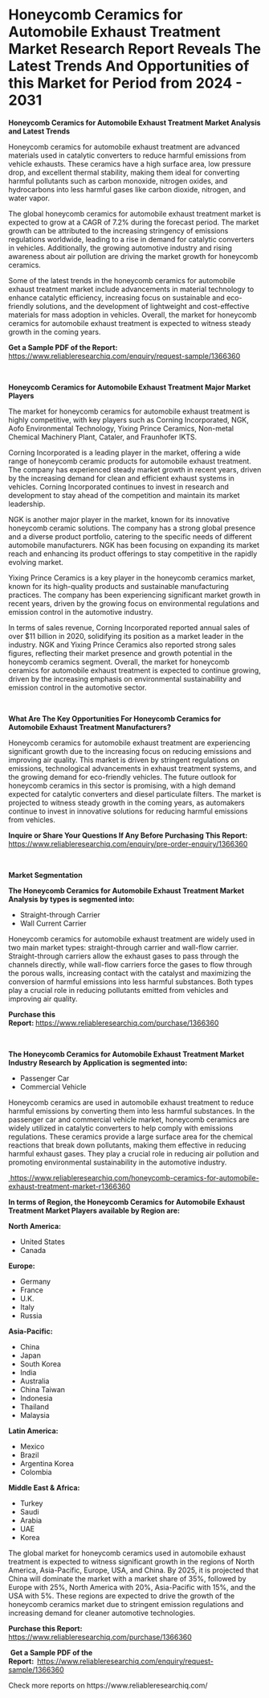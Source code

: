 <p><h1>Honeycomb Ceramics for Automobile Exhaust Treatment Market Research Report Reveals The Latest Trends And Opportunities of this Market for Period from 2024 - 2031</h1></p><p><strong>Honeycomb Ceramics for Automobile Exhaust Treatment Market Analysis and Latest Trends</strong></p>
<p><p>Honeycomb ceramics for automobile exhaust treatment are advanced materials used in catalytic converters to reduce harmful emissions from vehicle exhausts. These ceramics have a high surface area, low pressure drop, and excellent thermal stability, making them ideal for converting harmful pollutants such as carbon monoxide, nitrogen oxides, and hydrocarbons into less harmful gases like carbon dioxide, nitrogen, and water vapor.</p><p>The global honeycomb ceramics for automobile exhaust treatment market is expected to grow at a CAGR of 7.2% during the forecast period. The market growth can be attributed to the increasing stringency of emissions regulations worldwide, leading to a rise in demand for catalytic converters in vehicles. Additionally, the growing automotive industry and rising awareness about air pollution are driving the market growth for honeycomb ceramics.</p><p>Some of the latest trends in the honeycomb ceramics for automobile exhaust treatment market include advancements in material technology to enhance catalytic efficiency, increasing focus on sustainable and eco-friendly solutions, and the development of lightweight and cost-effective materials for mass adoption in vehicles. Overall, the market for honeycomb ceramics for automobile exhaust treatment is expected to witness steady growth in the coming years.</p></p>
<p><strong>Get a Sample PDF of the Report:&nbsp;</strong> <a href="https://www.reliableresearchiq.com/enquiry/request-sample/1366360">https://www.reliableresearchiq.com/enquiry/request-sample/1366360</a></p>
<p>&nbsp;</p>
<p><strong>Honeycomb Ceramics for Automobile Exhaust Treatment Major Market Players</strong></p>
<p><p>The market for honeycomb ceramics for automobile exhaust treatment is highly competitive, with key players such as Corning Incorporated, NGK, Aofo Environmental Technology, Yixing Prince Ceramics, Non-metal Chemical Machinery Plant, Cataler, and Fraunhofer IKTS.</p><p>Corning Incorporated is a leading player in the market, offering a wide range of honeycomb ceramic products for automobile exhaust treatment. The company has experienced steady market growth in recent years, driven by the increasing demand for clean and efficient exhaust systems in vehicles. Corning Incorporated continues to invest in research and development to stay ahead of the competition and maintain its market leadership.</p><p>NGK is another major player in the market, known for its innovative honeycomb ceramic solutions. The company has a strong global presence and a diverse product portfolio, catering to the specific needs of different automobile manufacturers. NGK has been focusing on expanding its market reach and enhancing its product offerings to stay competitive in the rapidly evolving market.</p><p>Yixing Prince Ceramics is a key player in the honeycomb ceramics market, known for its high-quality products and sustainable manufacturing practices. The company has been experiencing significant market growth in recent years, driven by the growing focus on environmental regulations and emission control in the automotive industry.</p><p>In terms of sales revenue, Corning Incorporated reported annual sales of over $11 billion in 2020, solidifying its position as a market leader in the industry. NGK and Yixing Prince Ceramics also reported strong sales figures, reflecting their market presence and growth potential in the honeycomb ceramics segment. Overall, the market for honeycomb ceramics for automobile exhaust treatment is expected to continue growing, driven by the increasing emphasis on environmental sustainability and emission control in the automotive sector.</p></p>
<p>&nbsp;</p>
<p><strong>What Are The Key Opportunities For Honeycomb Ceramics for Automobile Exhaust Treatment Manufacturers?</strong></p>
<p><p>Honeycomb ceramics for automobile exhaust treatment are experiencing significant growth due to the increasing focus on reducing emissions and improving air quality. This market is driven by stringent regulations on emissions, technological advancements in exhaust treatment systems, and the growing demand for eco-friendly vehicles. The future outlook for honeycomb ceramics in this sector is promising, with a high demand expected for catalytic converters and diesel particulate filters. The market is projected to witness steady growth in the coming years, as automakers continue to invest in innovative solutions for reducing harmful emissions from vehicles.</p></p>
<p><strong>Inquire or Share Your Questions If Any Before Purchasing This Report:</strong> <a href="https://www.reliableresearchiq.com/enquiry/pre-order-enquiry/1366360">https://www.reliableresearchiq.com/enquiry/pre-order-enquiry/1366360</a></p>
<p>&nbsp;</p>
<p><strong>Market Segmentation</strong></p>
<p><strong>The Honeycomb Ceramics for Automobile Exhaust Treatment Market Analysis by types is segmented into:</strong></p>
<p><ul><li>Straight-through Carrier</li><li>Wall Current Carrier</li></ul></p>
<p><p>Honeycomb ceramics for automobile exhaust treatment are widely used in two main market types: straight-through carrier and wall-flow carrier. Straight-through carriers allow the exhaust gases to pass through the channels directly, while wall-flow carriers force the gases to flow through the porous walls, increasing contact with the catalyst and maximizing the conversion of harmful emissions into less harmful substances. Both types play a crucial role in reducing pollutants emitted from vehicles and improving air quality.</p></p>
<p><strong>Purchase this Report:&nbsp;</strong><a href="https://www.reliableresearchiq.com/purchase/1366360">https://www.reliableresearchiq.com/purchase/1366360</a></p>
<p>&nbsp;</p>
<p><strong>The Honeycomb Ceramics for Automobile Exhaust Treatment Market Industry Research by Application is segmented into:</strong></p>
<p><ul><li>Passenger Car</li><li>Commercial Vehicle</li></ul></p>
<p><p>Honeycomb ceramics are used in automobile exhaust treatment to reduce harmful emissions by converting them into less harmful substances. In the passenger car and commercial vehicle market, honeycomb ceramics are widely utilized in catalytic converters to help comply with emissions regulations. These ceramics provide a large surface area for the chemical reactions that break down pollutants, making them effective in reducing harmful exhaust gases. They play a crucial role in reducing air pollution and promoting environmental sustainability in the automotive industry.</p></p>
<p><a href="https://www.reliableresearchiq.com/honeycomb-ceramics-for-automobile-exhaust-treatment-market-r1366360">&nbsp;https://www.reliableresearchiq.com/honeycomb-ceramics-for-automobile-exhaust-treatment-market-r1366360</a></p>
<p><strong>In terms of Region, the Honeycomb Ceramics for Automobile Exhaust Treatment Market Players available by Region are:</strong></p>
<p>
    <p> <strong> North America: </strong>
        <ul>
            <li>United States</li>
            <li>Canada</li>
        </ul>
        </p> 
    <p> <strong> Europe: </strong>
        <ul>
            <li>Germany</li>
            <li>France</li>
            <li>U.K.</li>
            <li>Italy</li>
            <li>Russia</li>
        </ul>
        </p> 
    <p> <strong> Asia-Pacific: </strong>
        <ul>
            <li>China</li>
            <li>Japan</li>
            <li>South Korea</li>
            <li>India</li>
            <li>Australia</li>
            <li>China Taiwan</li>
            <li>Indonesia</li>
            <li>Thailand</li>
            <li>Malaysia</li>
        </ul>
        </p> 
    <p> <strong> Latin America: </strong>
        <ul>
            <li>Mexico</li>
            <li>Brazil</li>
            <li>Argentina Korea</li>
            <li>Colombia</li>
        </ul>
        </p> 
    <p> <strong> Middle East & Africa: </strong>
        <ul>
            <li>Turkey</li>
            <li>Saudi</li>
            <li>Arabia</li>
            <li>UAE</li>
            <li>Korea</li>
        </ul>
    </p>
    </p>
<p><p>The global market for honeycomb ceramics used in automobile exhaust treatment is expected to witness significant growth in the regions of North America, Asia-Pacific, Europe, USA, and China. By 2025, it is projected that China will dominate the market with a market share of 35%, followed by Europe with 25%, North America with 20%, Asia-Pacific with 15%, and the USA with 5%. These regions are expected to drive the growth of the honeycomb ceramics market due to stringent emission regulations and increasing demand for cleaner automotive technologies.</p></p>
<p><strong>Purchase this Report: </strong><a href="https://www.reliableresearchiq.com/purchase/1366360">https://www.reliableresearchiq.com/purchase/1366360</a></p>
<p>&nbsp;<strong>Get a Sample PDF of the Report:&nbsp;&nbsp;</strong><a href="https://www.reliableresearchiq.com/enquiry/request-sample/1366360">https://www.reliableresearchiq.com/enquiry/request-sample/1366360</a></p>
<p><strong></strong></p>
<p>Check more reports on https://www.reliableresearchiq.com/</p>